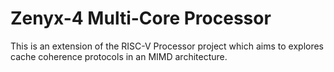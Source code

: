 # Zenyx-4 Multi-Core Processor
This is an extension of the RISC-V Processor project which aims to explores cache coherence protocols in an MIMD architecture. 
